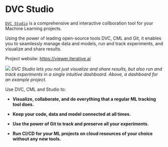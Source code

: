 # DVC Studio

[`DVC Studio`](https://viewer.iterative.ai/) is a comprehensive and interactive
collboration tool for your Machine Learning projects.

Using the power of leading open-source tools DVC, CML and Git, it enables you to
seamlessly manage data and models, run and track experiments, and visualize and
share results.

Project website: https://viewer.iterative.ai

![](/img/studio/main.png) _DVC Studio lets you not just visualize and share
results, but also run and track experiments in a single intuitive dashboard.
Above, a dashboard for an example project._

Use DVC, CML and Studio to:

- **Visualize, collaborate, and do everything that a regular ML tracking tool
  does.**

- **Keep your code, data and model connected at all times.**

- **Use the power of Git to track and preserve all your experiments.**

- **Run CI/CD for your ML projects on cloud resources of your choice without any
  new tools.**
